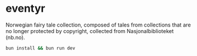 # eventyr

Norwegian fairy tale collection, composed of tales from collections that are no longer protected by copyright, collected from Nasjonalbiblioteket (nb.no).

```bash
bun install && bun run dev
```
